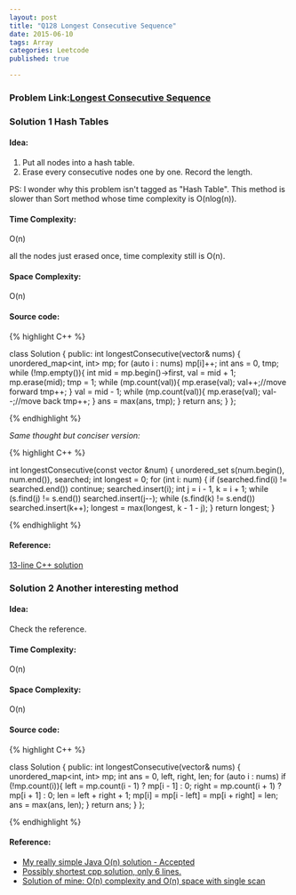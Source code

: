 ```yaml
---
layout: post
title: "Q128 Longest Consecutive Sequence"
date: 2015-06-10
tags: Array 
categories: Leetcode
published: true

---
```

### Problem Link:[Longest Consecutive Sequence ](https://leetcode.com/problems/longest-consecutive-sequence/) 

### Solution 1 Hash Tables

#### Idea:

1. Put all nodes into a hash table.
2. Erase every consecutive nodes one by one. Record the length. 

PS: I wonder why this problem isn't tagged as "Hash Table". This method is slower than Sort method whose time complexity is O(nlog(n)).

#### Time Complexity:

O(n)   

all the nodes just erased once, time complexity still is O(n).

#### Space Complexity:

O(n)

#### Source code:
{% highlight C++ %}

class Solution {
public:
    int longestConsecutive(vector<int>& nums) {
        unordered_map<int, int> mp;
        for (auto i : nums) mp[i]++;
        int ans = 0, tmp;
        while (!mp.empty()){
            int mid = mp.begin()->first, val = mid + 1;
            mp.erase(mid);
            tmp = 1;
            while (mp.count(val)){
                mp.erase(val);
                val++;//move forward
                tmp++;
            }
            val = mid - 1;
            while (mp.count(val)){
                mp.erase(val);
                val--;//move back
                tmp++;
            }
            ans = max(ans, tmp);
        }
        return ans;
    }
};

{% endhighlight %}

_Same thought but conciser version:_


{% highlight C++ %}

int longestConsecutive(const vector<int> &num) {
    unordered_set<int> s(num.begin(), num.end()), searched;
    int longest = 0;
    for (int i: num) {
        if (searched.find(i) != searched.end()) continue;
        searched.insert(i);
        int j = i - 1, k = i + 1;
        while (s.find(j) != s.end()) searched.insert(j--);
        while (s.find(k) != s.end()) searched.insert(k++);
        longest = max(longest, k - 1 - j);
    }
    return longest;
}

{% endhighlight %}

#### Reference:
[13-line C++ solution](https://leetcode.com/discuss/19598/13-line-c-solution)


### Solution 2 Another interesting method

#### Idea:

Check the reference.

#### Time Complexity:

O(n)   

#### Space Complexity:

O(n)

#### Source code:

{% highlight C++ %}

class Solution {
public:
    int longestConsecutive(vector<int>& nums) {
        unordered_map<int, int> mp;
        int ans = 0, left, right, len;
        for (auto i : nums)
            if (!mp.count(i)){
                left = mp.count(i - 1) ? mp[i - 1] : 0;
                right = mp.count(i + 1) ? mp[i + 1] : 0;
                len = left + right + 1;
                mp[i] = mp[i - left] = mp[i + right] = len;
                ans = max(ans, len);
            }
        return ans;
    }
};

{% endhighlight %}

#### Reference:
* [My really simple Java O(n) solution - Accepted](https://leetcode.com/discuss/18886/my-really-simple-java-o-n-solution-accepted)
* [Possibly shortest cpp solution, only 6 lines.](https://leetcode.com/discuss/16711/possibly-shortest-cpp-solution-only-6-lines)
* [Solution of mine: O(n) complexity and O(n) space with single scan](https://leetcode.com/discuss/6558/solution-of-mine-o-n-complexity-and-o-n-space-with-single-scan)
